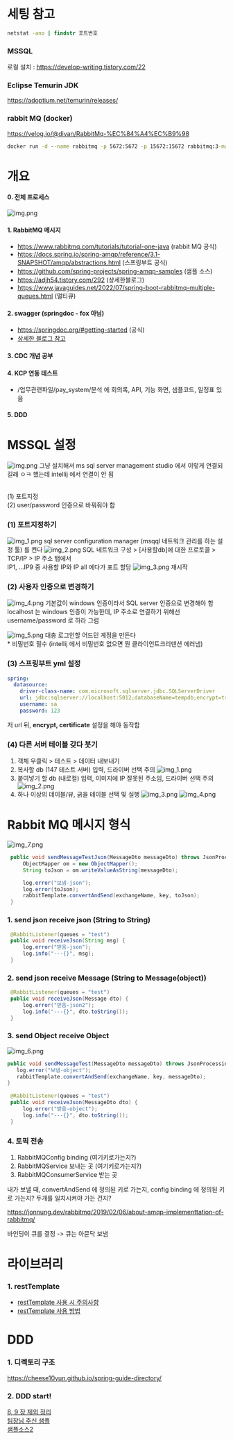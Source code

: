# 세팅 참고
```cmd
netstat -ano | findstr 포트번호
```
### MSSQL
로컬 설치 : https://develop-writing.tistory.com/22

### Eclipse Temurin JDK
https://adoptium.net/temurin/releases/

### rabbit MQ (docker)
https://velog.io/@divan/RabbitMq-%EC%84%A4%EC%B9%98
```cmd
docker run -d --name rabbitmq -p 5672:5672 -p 15672:15672 rabbitmq:3-management
```

# 개요
#### 0. 전체 프로세스
![img.png](img_10.png)
#### 1. RabbitMQ 메시지
* https://www.rabbitmq.com/tutorials/tutorial-one-java (rabbit MQ 공식) </br>
* https://docs.spring.io/spring-amqp/reference/3.1-SNAPSHOT/amqp/abstractions.html (스프링부트 공식) </br>
* https://github.com/spring-projects/spring-amqp-samples (샘플 소스) </br>
* https://adjh54.tistory.com/292 (상세한블로그)
* https://www.javaguides.net/2022/07/spring-boot-rabbitmq-multiple-queues.html (멀티큐) </br>
#### 2. swagger (springdoc - fox 아님)
* https://springdoc.org/#getting-started (공식) </br>
* [상세한 블로그 참고](https://hogwart-scholars.tistory.com/entry/Spring-Boot-SpringDoc%EA%B3%BC-Swagger%EB%A5%BC-%EC%9D%B4%EC%9A%A9%ED%95%B4-API-%EB%AC%B8%EC%84%9C%ED%99%94-%EC%9E%90%EB%8F%99%ED%99%94%ED%95%98%EA%B8%B0#Spring%20Boot%203%EC%97%90%EC%84%9C%20Swagger%20%EC%82%AC%EC%9A%A9%ED%95%98%EA%B8%B0-1)
#### 3. CDC 개념 공부
#### 4. KCP 연동 테스트
* /업무관련파일/pay_system/분석 에 회의록, API, 기능 화면, 샘플코드, 일정표 있음
#### 5. DDD

# MSSQL 설정
![img.png](readme/img.png)
그냥 설치해서 ms sql server management studio 에서 이렇게 연결되길래 ㅇㅋ 했는데
intellij 에서 연결이 안 됨

</br>(1) 포트지정
</br>(2) user/password 인증으로 바꿔줘야 함

### (1) 포트지정하기
![img_1.png](readme/img_1.png)
sql server configuration manager (msqql 네트워크 관리를 하는 설정 툴) 를 켠다
![img_2.png](readme/img_2.png)
SQL 네트워크 구성 > [사용할db]에 대한 프로토콜 > TCP/IP > IP 주소 탭에서
</br>IP1, ...IP9 중 사용할 IP와 IP all 에다가 포트 할당
![img_3.png](readme/img_3.png)
재시작

### (2) 사용자 인증으로 변경하기
![img_4.png](readme/img_4.png)
기본값이 windows 인증이라서 SQL server 인증으로 변경해야 함
</br>localhost 는 windows 인증이 가능한데, IP 주소로 연결하기 위해선 username/password 로 하라 그럼

![img_5.png](readme/img_5.png)
대충 로그인할 어드민 계정을 만든다
</br> * 비밀번호 필수 (intellij 에서 비밀번호 없으면 뭔 클라이언트크리덴션 에러냄)

### (3) 스프링부트 yml 설정
```yml
spring:
  datasource:
    driver-class-name: com.microsoft.sqlserver.jdbc.SQLServerDriver
    url: jdbc:sqlserver://localhost:5012;databaseName=tempdb;encrypt=true;trustServerCertificate=true
    username: sa
    password: 123
```
저 url 뒤, __encrypt, certificate__ 설정을 해야 동작함

### (4) 다른 서버 테이블 갖다 붓기
1. 객체 우클릭 > 테스트 > 데이터 내보내기
2. 복사할 db (147 테스트 서버) 입력, 드라이버 선택 주의
![img_1.png](img_1.png)
3. 붙여넣기 할 db (내로컬) 입력, 이미지에 IP 잘못된 주소임, 드라이버 선택 주의
![img_2.png](img_2.png)
4. 하나 이상의 데이블/뷰, 긁을 테이블 선택 및 실행
![img_3.png](img_3.png)
![img_4.png](img_4.png)


# Rabbit MQ 메시지 형식
![img_7.png](readme/img_7.png)
```java
 public void sendMessageTestJson(MessageDto messageDto) throws JsonProcessingException {
     ObjectMapper om = new ObjectMapper();
     String toJson = om.writeValueAsString(messageDto);

     log.error("보냄-json");
     log.error(toJson);
     rabbitTemplate.convertAndSend(exchangeName, key, toJson);
 }
```
### 1. send json receive json (String to String)
```java
 @RabbitListener(queues = "test")
 public void receiveJson(String msg) {
     log.error("받음-json");
     log.info("---{}", msg);
 }
```
### 2. send json receive Message (String to Message(object))
```java
 @RabbitListener(queues = "test")
 public void receiveJson(Message dto) {
     log.error("받음-json2");
     log.info("---{}", dto.toString());
 }
```
### 3. send Object receive Object
![img_6.png](readme/img_6.png)
```java
public void sendMessageTest(MessageDto messageDto) throws JsonProcessingException {
   log.error("보냄-object");
   rabbitTemplate.convertAndSend(exchangeName, key, messageDto);
}
    
 @RabbitListener(queues = "test")
 public void receiveJson(MessageDto dto) {
     log.error("받음-object");
     log.info("---{}", dto.toString());
 }
```
### 4. 토픽 전송
1. RabbitMQConfig binding (여기키로가는지?)
2. RabbitMQService 보내는 곳 (여기키로가는지?)
3. RabbitMQConsumerService 받는 곳

내가 보낼 때, convertAndSend 에 정의된 키로 가는지, config binding 에 정의된 키로 가는지?
두개를 일치시켜야 가는 건지?

https://jonnung.dev/rabbitmq/2019/02/06/about-amqp-implementtation-of-rabbitmq/

바인딩이 큐를 결정 -> 큐는 아묻닥 보냄

# 라이브러리

### 1. restTemplate
* [restTemplate 사용 시 주의사항](https://medium.com/@ShimSeongbo/resttemplate%EC%9C%BC%EB%A1%9C-api-%ED%98%B8%EC%B6%9C-%EC%8B%9C-%EA%BC%AD-%EC%95%8C%EC%95%84%EC%95%BC-%ED%95%A0-2%EA%B0%80%EC%A7%80-best-practice-b45592ecdfbc)
* [restTemplate 사용 방법](https://juntcom.tistory.com/141)

# DDD
### 1. 디렉토리 구조
https://cheese10yun.github.io/spring-guide-directory/
### 2. DDD start!
[8, 9 장 제외 정리](https://www.notion.so/DDD-4c50439ddc094cc7a172cc9585aedf91?pvs=4)</br>
[팀장님 주신 샘플](https://github.com/Hae-Riri/ddd-start/tree/main/chap02.%20%EC%95%84%ED%82%A4%ED%85%8D%EC%B2%98%20%EA%B0%9C%EC%9A%94)</br>
[샘플소스2](https://github.com/mploed/ddd-with-spring/tree/master/credit-sales-funnel/src/main/resources)
